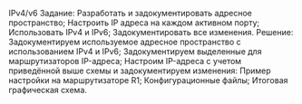 IPv4/v6
Задание:
Разработать и задокументировать адресное пространство;
Настроить IP адреса на каждом активном порту;
Использовать IPv4 и IPv6;
Задокументировать все изменения.
Решение:
Задокументируем используемое адресное пространство с использованием IPv4 и IPv6;
Задокументируем выделенные для маршрутизаторов IP-адреса;
Настроим IP-адреса с учетом приведённой выше схемы и задокументируем изменения:
Пример настройки на маршрутизаторе R1;
Конфигурационные файлы;
Итоговая графическая схема.